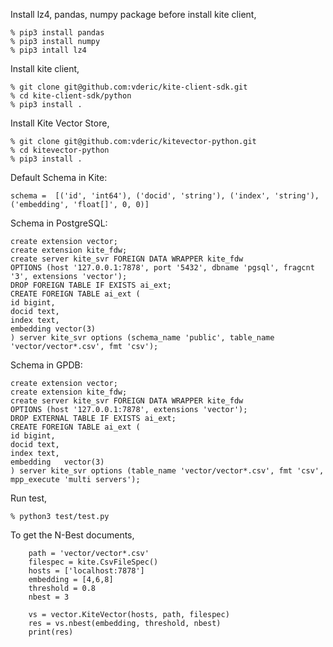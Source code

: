 Install lz4, pandas, numpy package before install kite client,

```
% pip3 install pandas
% pip3 install numpy
% pip3 intall lz4
```

Install kite client,

```
% git clone git@github.com:vderic/kite-client-sdk.git
% cd kite-client-sdk/python
% pip3 install .
```

Install Kite Vector Store,

```
% git clone git@github.com:vderic/kitevector-python.git
% cd kitevector-python
% pip3 install .
```

Default Schema in Kite:
```
schema =  [('id', 'int64'), ('docid', 'string'), ('index', 'string'), ('embedding', 'float[]', 0, 0)]
```

Schema in PostgreSQL:
```
create extension vector;
create extension kite_fdw;
create server kite_svr FOREIGN DATA WRAPPER kite_fdw
OPTIONS (host '127.0.0.1:7878', port '5432', dbname 'pgsql', fragcnt '3', extensions 'vector');
DROP FOREIGN TABLE IF EXISTS ai_ext;
CREATE FOREIGN TABLE ai_ext (
id bigint,
docid text,
index text,
embedding vector(3)
) server kite_svr options (schema_name 'public', table_name 'vector/vector*.csv', fmt 'csv');
```

Schema in GPDB:
```
create extension vector;
create extension kite_fdw;
create server kite_svr FOREIGN DATA WRAPPER kite_fdw
OPTIONS (host '127.0.0.1:7878', extensions 'vector');
DROP EXTERNAL TABLE IF EXISTS ai_ext;
CREATE FOREIGN TABLE ai_ext (
id bigint,
docid text,
index text,
embedding   vector(3)
) server kite_svr options (table_name 'vector/vector*.csv', fmt 'csv', mpp_execute 'multi servers');
```


Run test,

```
% python3 test/test.py
```

To get the N-Best documents,

```
	path = 'vector/vector*.csv'
	filespec = kite.CsvFileSpec()
	hosts = ['localhost:7878']
	embedding = [4,6,8]
	threshold = 0.8
	nbest = 3

	vs = vector.KiteVector(hosts, path, filespec)
	res = vs.nbest(embedding, threshold, nbest)
	print(res)
```
